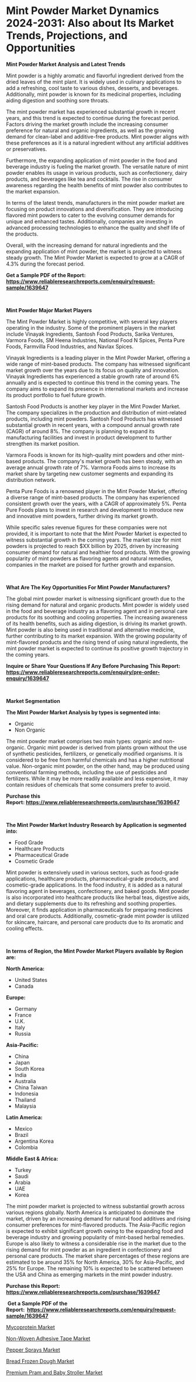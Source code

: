 <p><h1>Mint Powder Market Dynamics 2024-2031: Also about Its Market Trends, Projections, and Opportunities</h1></p><p><strong>Mint Powder Market Analysis and Latest Trends</strong></p>
<p><p>Mint powder is a highly aromatic and flavorful ingredient derived from the dried leaves of the mint plant. It is widely used in culinary applications to add a refreshing, cool taste to various dishes, desserts, and beverages. Additionally, mint powder is known for its medicinal properties, including aiding digestion and soothing sore throats.</p><p>The mint powder market has experienced substantial growth in recent years, and this trend is expected to continue during the forecast period. Factors driving the market growth include the increasing consumer preference for natural and organic ingredients, as well as the growing demand for clean-label and additive-free products. Mint powder aligns with these preferences as it is a natural ingredient without any artificial additives or preservatives.</p><p>Furthermore, the expanding application of mint powder in the food and beverage industry is fueling the market growth. The versatile nature of mint powder enables its usage in various products, such as confectionery, dairy products, and beverages like tea and cocktails. The rise in consumer awareness regarding the health benefits of mint powder also contributes to the market expansion.</p><p>In terms of the latest trends, manufacturers in the mint powder market are focusing on product innovations and diversification. They are introducing flavored mint powders to cater to the evolving consumer demands for unique and enhanced tastes. Additionally, companies are investing in advanced processing technologies to enhance the quality and shelf life of the products.</p><p>Overall, with the increasing demand for natural ingredients and the expanding application of mint powder, the market is projected to witness steady growth. The Mint Powder Market is expected to grow at a CAGR of 4.3% during the forecast period.</p></p>
<p><strong>Get a Sample PDF of the Report:&nbsp; <a href="https://www.reliableresearchreports.com/enquiry/request-sample/1639647">https://www.reliableresearchreports.com/enquiry/request-sample/1639647</a></strong></p>
<p>&nbsp;</p>
<p><strong>Mint Powder Major Market Players</strong></p>
<p><p>The Mint Powder Market is highly competitive, with several key players operating in the industry. Some of the prominent players in the market include Vinayak Ingredients, Santosh Food Products, Sarika Ventures, Varmora Foods, SM Heena Industries, National Food N Spices, Penta Pure Foods, Farmvilla Food Industries, and Navlax Spices.</p><p>Vinayak Ingredients is a leading player in the Mint Powder Market, offering a wide range of mint-based products. The company has witnessed significant market growth over the years due to its focus on quality and innovation. Vinayak Ingredients has experienced a stable growth rate of around 6% annually and is expected to continue this trend in the coming years. The company aims to expand its presence in international markets and increase its product portfolio to fuel future growth.</p><p>Santosh Food Products is another key player in the Mint Powder Market. The company specializes in the production and distribution of mint-related products, including mint powders. Santosh Food Products has witnessed substantial growth in recent years, with a compound annual growth rate (CAGR) of around 8%. The company is planning to expand its manufacturing facilities and invest in product development to further strengthen its market position.</p><p>Varmora Foods is known for its high-quality mint powders and other mint-based products. The company's market growth has been steady, with an average annual growth rate of 7%. Varmora Foods aims to increase its market share by targeting new customer segments and expanding its distribution network.</p><p>Penta Pure Foods is a renowned player in the Mint Powder Market, offering a diverse range of mint-based products. The company has experienced consistent growth over the years, with a CAGR of approximately 5%. Penta Pure Foods plans to invest in research and development to introduce new and innovative mint powders, further driving its market growth.</p><p>While specific sales revenue figures for these companies were not provided, it is important to note that the Mint Powder Market is expected to witness substantial growth in the coming years. The market size for mint powders is projected to reach $XX billion by 2025, driven by increasing consumer demand for natural and healthier food products. With the growing popularity of mint powders as flavoring agents and natural remedies, companies in the market are poised for further growth and expansion.</p></p>
<p>&nbsp;</p>
<p><strong>What Are The Key Opportunities For Mint Powder Manufacturers?</strong></p>
<p><p>The global mint powder market is witnessing significant growth due to the rising demand for natural and organic products. Mint powder is widely used in the food and beverage industry as a flavoring agent and in personal care products for its soothing and cooling properties. The increasing awareness of its health benefits, such as aiding digestion, is driving its market growth. Mint powder is also being used in traditional and alternative medicine, further contributing to its market expansion. With the growing popularity of mint-flavored products and the rising trend of using natural ingredients, the mint powder market is expected to continue its positive growth trajectory in the coming years.</p></p>
<p><strong>Inquire or Share Your Questions If Any Before Purchasing This Report: <a href="https://www.reliableresearchreports.com/enquiry/pre-order-enquiry/1639647">https://www.reliableresearchreports.com/enquiry/pre-order-enquiry/1639647</a></strong></p>
<p>&nbsp;</p>
<p><strong>Market Segmentation</strong></p>
<p><strong>The Mint Powder Market Analysis by types is segmented into:</strong></p>
<p><ul><li>Organic</li><li>Non Organic</li></ul></p>
<p><p>The mint powder market comprises two main types: organic and non-organic. Organic mint powder is derived from plants grown without the use of synthetic pesticides, fertilizers, or genetically modified organisms. It is considered to be free from harmful chemicals and has a higher nutritional value. Non-organic mint powder, on the other hand, may be produced using conventional farming methods, including the use of pesticides and fertilizers. While it may be more readily available and less expensive, it may contain residues of chemicals that some consumers prefer to avoid.</p></p>
<p><strong>Purchase this Report:&nbsp;<a href="https://www.reliableresearchreports.com/purchase/1639647">https://www.reliableresearchreports.com/purchase/1639647</a></strong></p>
<p>&nbsp;</p>
<p><strong>The Mint Powder Market Industry Research by Application is segmented into:</strong></p>
<p><ul><li>Food Grade</li><li>Healthcare Products</li><li>Pharmaceutical Grade</li><li>Cosmetic Grade</li></ul></p>
<p><p>Mint powder is extensively used in various sectors, such as food-grade applications, healthcare products, pharmaceutical-grade products, and cosmetic-grade applications. In the food industry, it is added as a natural flavoring agent in beverages, confectionery, and baked goods. Mint powder is also incorporated into healthcare products like herbal teas, digestive aids, and dietary supplements due to its refreshing and soothing properties. Moreover, it finds application in pharmaceuticals for preparing medicines and oral care products. Additionally, cosmetic-grade mint powder is utilized for skincare, haircare, and personal care products due to its aromatic and cooling effects.</p></p>
<p>&nbsp;</p>
<p><strong>In terms of Region, the Mint Powder Market Players available by Region are:</strong></p>
<p>
    <p> <strong> North America: </strong>
        <ul>
            <li>United States</li>
            <li>Canada</li>
        </ul>
        </p> 
    <p> <strong> Europe: </strong>
        <ul>
            <li>Germany</li>
            <li>France</li>
            <li>U.K.</li>
            <li>Italy</li>
            <li>Russia</li>
        </ul>
        </p> 
    <p> <strong> Asia-Pacific: </strong>
        <ul>
            <li>China</li>
            <li>Japan</li>
            <li>South Korea</li>
            <li>India</li>
            <li>Australia</li>
            <li>China Taiwan</li>
            <li>Indonesia</li>
            <li>Thailand</li>
            <li>Malaysia</li>
        </ul>
        </p> 
    <p> <strong> Latin America: </strong>
        <ul>
            <li>Mexico</li>
            <li>Brazil</li>
            <li>Argentina Korea</li>
            <li>Colombia</li>
        </ul>
        </p> 
    <p> <strong> Middle East & Africa: </strong>
        <ul>
            <li>Turkey</li>
            <li>Saudi</li>
            <li>Arabia</li>
            <li>UAE</li>
            <li>Korea</li>
        </ul>
    </p>
    </p>
<p><p>The mint powder market is projected to witness substantial growth across various regions globally. North America is anticipated to dominate the market, driven by an increasing demand for natural food additives and rising consumer preferences for mint-flavored products. The Asia-Pacific region is expected to exhibit significant growth owing to the expanding food and beverage industry and growing popularity of mint-based herbal remedies. Europe is also likely to witness a considerable rise in the market due to the rising demand for mint powder as an ingredient in confectionery and personal care products. The market share percentages of these regions are estimated to be around 35% for North America, 30% for Asia-Pacific, and 25% for Europe. The remaining 10% is expected to be scattered between the USA and China as emerging markets in the mint powder industry.</p></p>
<p><strong>Purchase this Report: <a href="https://www.reliableresearchreports.com/purchase/1639647">https://www.reliableresearchreports.com/purchase/1639647</a></strong></p>
<p>&nbsp;<strong>Get a Sample PDF of the Report:&nbsp;&nbsp;<a href="https://www.reliableresearchreports.com/enquiry/request-sample/1639647">https://www.reliableresearchreports.com/enquiry/request-sample/1639647</a></strong></p>
<p><strong></strong></p>
<p><p><a href="https://github.com/AKSHATREPORTPRIME/Market-Research-Report-List-2/blob/main/mycoprotein-market.md">Mycoprotein Market</a></p><p><a href="https://www.linkedin.com/pulse/non-woven-adhesive-tape-market-size-2023-2030-global-qcv0f/">Non-Woven Adhesive Tape Market</a></p><p><a href="https://www.linkedin.com/pulse/pepper-sprays-market-research-report-unlocks-analysis-financial-ghhvf/">Pepper Sprays Market</a></p><p><a href="https://github.com/Chiragrp26/Market-Research-Report-List-2/blob/main/bread-frozen-dough-market.md">Bread Frozen Dough Market</a></p><p><a href="https://www.linkedin.com/pulse/premium-pram-baby-stroller-market-size-share-amp-trends-analysis-xucfc/">Premium Pram and Baby Stroller Market</a></p></p>